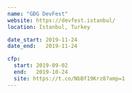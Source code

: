 ```yaml
---
name: "GDG DevFest"
website: https://devfest.istanbul/
location: Istanbul, Turkey

date_start: 2019-11-24
date_end:   2019-11-24

cfp:
  start: 2019-09-02
  end:   2019-10-24
  site: https://t.co/NbBf19Krz8?amp=1
---
```

